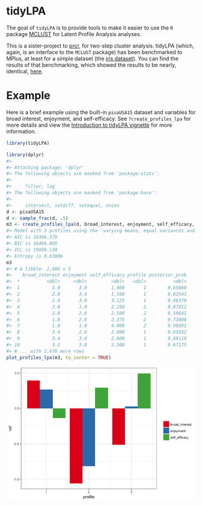 
<!-- README.md is generated from README.Rmd. Please edit that file -->
tidyLPA
=======

The goal of `tidyLPA` is to provide tools to make it easier to use the `R` package [MCLUST](http://www.stat.washington.edu/mclust/) for Latent Profile Analysis analyses.

This is a sister-project to [prcr](https://github.com/jrosen48/prcr), for two-step cluster analysis. tidyLPA (which, again, is an interface to the `MCLUST` package) has been benchmarked to MPlus, at least for a simple dataset (the [iris dataset](https://en.wikipedia.org/wiki/Iris_flower_data_set)). You can find the results of that benchmarking, which showed the results to be nearly, identical, [here](https://jrosen48.github.io/blog/comparing-mplus-and-mclust-output/).

Example
=======

Here is a brief example using the built-in `pisaUSA15` dataset and variables for broad interest, enjoyment, and self-efficacy. See `?create_profiles_lpa` for more details and view the [Introduction to tidyLPA vignette](https://jrosen48.github.io/tidyLPA/articles/Introduction_to_tidyLPA.html) for more information.

``` r
library(tidyLPA)
```

``` r
library(dplyr)
#> 
#> Attaching package: 'dplyr'
#> The following objects are masked from 'package:stats':
#> 
#>     filter, lag
#> The following objects are masked from 'package:base':
#> 
#>     intersect, setdiff, setequal, union
d <- pisaUSA15
d <- sample_frac(d, .5)
m3 <- create_profiles_lpa(d, broad_interest, enjoyment, self_efficacy, n_profiles = 3, model = 2)
#> Model with 3 profiles using the 'varying means, equal variances and covariances' model.
#> AIC is 16366.576
#> BIC is 16466.805
#> ICL is 19038.138
#> Entropy is 0.63806
m3
#> # A tibble: 2,686 x 5
#>    broad_interest enjoyment self_efficacy profile posterior_prob
#>  *          <dbl>     <dbl>         <dbl>   <dbl>          <dbl>
#>  1            3.0       3.0         1.000       1        0.65860
#>  2            2.8       3.4         1.500       1        0.62543
#>  3            2.4       3.0         3.125       1        0.46379
#>  4            2.0       1.0         2.250       2        0.87012
#>  5            2.0       2.0         2.500       2        0.59641
#>  6            1.8       2.0         2.375       2        0.73886
#>  7            1.0       1.0         4.000       2        0.99391
#>  8            3.4       2.0         2.000       1        0.65632
#>  9            3.4       3.0         2.000       1        0.69110
#> 10            3.2       3.8         2.500       1        0.67175
#> # ... with 2,676 more rows
plot_profiles_lpa(m3, to_center = TRUE)
```

![](README-unnamed-chunk-3-1.png)
